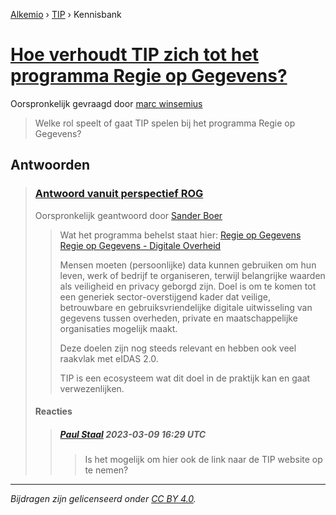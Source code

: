 [Alkemio](https://welcome.alkem.io/) › [TIP](https://alkem.io/tip/dashboard) › Kennisbank
# [Hoe verhoudt TIP zich tot het programma Regie op Gegevens?](https://alkem.io/tip/collaboration/hoeverhoudttipzic-5027)
Oorspronkelijk gevraagd door [marc winsemius](https://alkem.io/user/marc-winsemius-5005)
>Welke rol speelt of gaat TIP spelen bij het programma Regie op Gegevens?
## Antwoorden
>### [Antwoord vanuit perspectief ROG](https://alkem.io/tip/collaboration/hoeverhoudttipzic-5027/posts/antwoordvanuitpers-6809)
>Oorspronkelijk geantwoord door [Sander Boer](https://alkem.io/tip/collaboration/hoeverhoudttipzic-5027/posts/antwoordvanuitpers-6809)
>>Wat het programma behelst staat hier: [Regie op Gegevens Regie op Gegevens - Digitale Overheid](https://www.digitaleoverheid.nl/overzicht-van-alle-onderwerpen/regie-op-gegevens/)
>>
>>Mensen moeten (persoonlijke) data kunnen gebruiken om hun leven, werk of bedrijf te organiseren, terwijl belangrijke waarden als veiligheid en privacy geborgd zijn. Doel is om te komen tot een generiek sector-overstijgend kader dat veilige, betrouwbare en gebruiksvriendelijke digitale uitwisseling van gegevens tussen overheden, private en maatschappelijke organisaties mogelijk maakt.
>>
>>Deze doelen zijn nog steeds relevant en hebben ook veel raakvlak met eIDAS 2.0.
>>
>>TIP is een ecosysteem wat dit doel in de praktijk kan en gaat verwezenlijken.
>#### Reacties
>>##### [Paul Staal](https://alkem.io/user/paul-staal-854) 2023-03-09 16:29 UTC
>>>Is het mogelijk om hier ook de link naar de TIP website op te nemen?
* * *
_Bijdragen zijn gelicenseerd onder [CC BY 4.0](https://creativecommons.org/licenses/by/4.0/deed.nl)._
